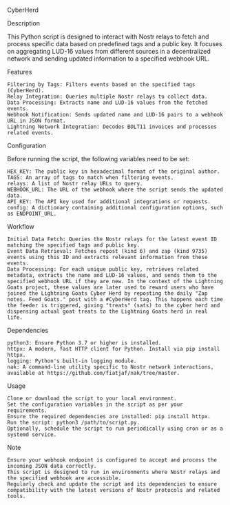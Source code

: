 CyberHerd

Description

This Python script is designed to interact with Nostr relays to fetch and process specific data based on predefined tags and a public key. It focuses on aggregating LUD-16 values from different sources in a decentralized network and sending updated information to a specified webhook URL.

Features

    Filtering by Tags: Filters events based on the specified tags (CyberHerd).
    Relay Integration: Queries multiple Nostr relays to collect data.
    Data Processing: Extracts name and LUD-16 values from the fetched events.
    Webhook Notification: Sends updated name and LUD-16 pairs to a webhook URL in JSON format.
    Lightning Network Integration: Decodes BOLT11 invoices and processes related events.

Configuration

Before running the script, the following variables need to be set:

    HEX_KEY: The public key in hexadecimal format of the original author.
    TAGS: An array of tags to match when filtering events.
    relays: A list of Nostr relay URLs to query.
    WEBHOOK_URL: The URL of the webhook where the script sends the updated data.
    API_KEY: The API key used for additional integrations or requests.
    config: A dictionary containing additional configuration options, such as ENDPOINT_URL.

Workflow

    Initial Data Fetch: Queries the Nostr relays for the latest event ID matching the specified tags and public key.
    Event Data Retrieval: Fetches repost (kind 6) and zap (kind 9735) events using this ID and extracts relevant information from these events.
    Data Processing: For each unique public key, retrieves related metadata, extracts the name and LUD-16 values, and sends them to the specified webhook URL if they are new. In the context of the Lightning Goats project, these values are later used to reward users who have joined the Lightning Goats Cyber Herd by reposting the daily "Zap notes. Feed Goats." post with a #CyberHerd tag. This happens each time the feeder is triggered, giving "treats" (sats) to the cyber herd and dispensing actual goat treats to the Lightning Goats herd in real life.

Dependencies

    python3: Ensure Python 3.7 or higher is installed.
    httpx: A modern, fast HTTP client for Python. Install via pip install httpx.
    logging: Python's built-in logging module.
    nak: A command-line utility specific to Nostr network interactions, available at https://github.com/fiatjaf/nak/tree/master.

Usage

    Clone or download the script to your local environment.
    Set the configuration variables in the script as per your requirements.
    Ensure the required dependencies are installed: pip install httpx.
    Run the script: python3 /path/to/script.py.
    Optionally, schedule the script to run periodically using cron or as a systemd service.

Note

    Ensure your webhook endpoint is configured to accept and process the incoming JSON data correctly.
    This script is designed to run in environments where Nostr relays and the specified webhook are accessible.
    Regularly check and update the script and its dependencies to ensure compatibility with the latest versions of Nostr protocols and related tools.

